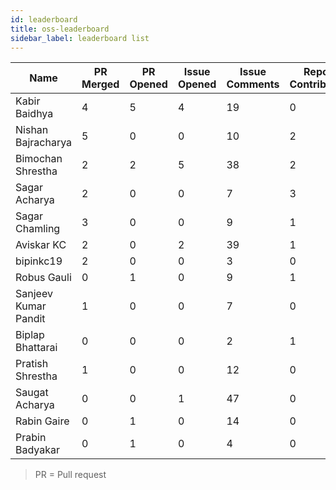 ```yaml
---
id: leaderboard
title: oss-leaderboard
sidebar_label: leaderboard list
---
```

 | Name | PR Merged | PR Opened | Issue Opened | Issue Comments | Repos Contributed | Score | 
 | --- | --- | --- | --- | --- | --- | --- | 
 | Kabir Baidhya | 4 | 5 | 4 | 19 | 0 | 21
Nishan Bajracharya | 5 | 0 | 0 | 10 | 2 | 21
Bimochan Shrestha  | 2 | 2 | 5 | 38 | 2 | 19
Sagar Acharya | 2 | 0 | 0 | 7 | 3 | 15
Sagar Chamling | 3 | 0 | 0 | 9 | 1 | 12
Aviskar KC | 2 | 0 | 2 | 39 | 1 | 11
bipinkc19 | 2 | 0 | 0 | 3 | 0 | 6
Robus Gauli | 0 | 1 | 0 | 9 | 1 | 4
Sanjeev Kumar Pandit | 1 | 0 | 0 | 7 | 0 | 3
Biplap Bhattarai | 0 | 0 | 0 | 2 | 1 | 3
Pratish Shrestha | 1 | 0 | 0 | 12 | 0 | 3
Saugat Acharya | 0 | 0 | 1 | 47 | 0 | 1
Rabin Gaire | 0 | 1 | 0 | 14 | 0 | 1
Prabin Badyakar | 0 | 1 | 0 | 4 | 0 | 1 | 

> PR = Pull request
